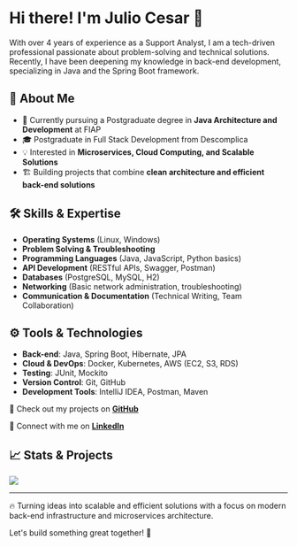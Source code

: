 # Hi there! I'm Julio Cesar 👋

With over 4 years of experience as a Support Analyst, I am a tech-driven professional passionate about problem-solving and technical solutions. Recently, I have been deepening my knowledge in back-end development, specializing in Java and the Spring Boot framework.

## 🚀 About Me
- 🌱 Currently pursuing a Postgraduate degree in **Java Architecture and Development** at FIAP
- 🎓 Postgraduate in Full Stack Development from Descomplica
- 💡 Interested in **Microservices, Cloud Computing, and Scalable Solutions**
- 🏗️ Building projects that combine **clean architecture and efficient back-end solutions**

## 🛠️ Skills & Expertise
- **Operating Systems** (Linux, Windows)
- **Problem Solving & Troubleshooting**
- **Programming Languages** (Java, JavaScript, Python basics)
- **API Development** (RESTful APIs, Swagger, Postman)
- **Databases** (PostgreSQL, MySQL, H2)
- **Networking** (Basic network administration, troubleshooting)
- **Communication & Documentation** (Technical Writing, Team Collaboration)

## ⚙️ Tools & Technologies
- **Back-end**: Java, Spring Boot, Hibernate, JPA
- **Cloud & DevOps**: Docker, Kubernetes, AWS (EC2, S3, RDS)
- **Testing**: JUnit, Mockito
- **Version Control**: Git, GitHub
- **Development Tools**: IntelliJ IDEA, Postman, Maven

📌 Check out my projects on **[GitHub](https://github.com/jcsalerno)**

💬 Connect with me on **[LinkedIn](https://www.linkedin.com/in/juliocesar-developer)**

## 📈 Stats & Projects

 <img src="https://github-readme-stats.vercel.app/api/top-langs/?username=jcsalerno&langs_count=5" />
<hr/>
 

🔥 Turning ideas into scalable and efficient solutions with a focus on modern back-end infrastructure and microservices architecture.



Let's build something great together! 🚀

